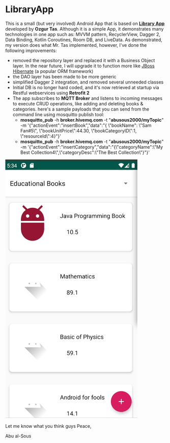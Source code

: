 # LibraryApp
This is a small (but very involved) Android App that is based on
[**Library App**](https://github.com/theozgurr/LibraryApp) developed by
**Ozgur Tas**. Although it is a simple App, it demonstrates many
technologies in one app such as: MVVM pattern, RecyclerView, Dagger 2,
Data Binding, Kotlin Coroutines, Room DB, and LiveData. As demonstrated,
my version does what Mr. Tas implemented, however, I've done the
following improvements:

- removed the repository layer and replaced it with a Business Object layer. In the near future, I will upgrade it to function more like [JBoss Hibernate](https://docs.jboss.org/hibernate/orm/current/quickstart/html_single/) (a popular ORM framework)
- the DAO layer has been made to be more generic
- simplified Dagger 2 integration, and removed several unneeded classes
- Initial DB is no longer hard coded, and it's now retrieved at startup via Restful webservices using **Retrofit 2**
- The app subscribes to **MQTT Broker** and listens to incoming messages
  to execute CRUD operations, like adding and deleting books &
  categories. here's a sample payloads that you can send from the
  command line using mosquitto publish tool:
  - **mosquitto_pub** -h **broker.hivemq.com** -t "**abusous2000/myTopic**" -m
    '{"actionEvent":"insertBook","data":"{ \\"bookName\": \\"Sam Fan#5\\",
    \\"bookUnitPrice\\":44.30, \\"bookCategoryID\\":1,
    \\"resourceId\\":4}"}'
  - **mosquitto_pub** -h **broker.hivemq.com** -t "**abusous2000/myTopic**" -m '{"actionEvent":"insertCategory","data":"{\\"categoryName\":\\"My Best Collection4\\",\\"categoryDesc\":\\"The Best Collection\\"}"}'


![Main Image](https://raw.githubusercontent.com/abusous2000/LibraryApp/master/MainImage.png)


Let me know what you think guys
Peace,

Abu al-Sous
